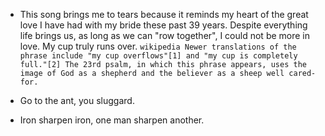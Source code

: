 - This song brings me to tears because it reminds my heart of the great love I have had with my bride these past 39 years.  Despite everything life brings us, as long as we can "row together", I could not be more in love. My cup truly runs over.
`wikipedia Newer translations of the phrase include "my cup overflows"[1] and "my cup is completely full."[2] The 23rd psalm, in which this phrase appears, uses the image of God as a shepherd and the believer as a sheep well cared-for.`

- Go to the ant, you sluggard.
- Iron sharpen iron, one man sharpen another.
